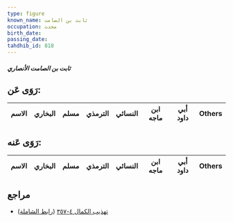 ```yaml
---
type: figure
known_name: ثابت بن الصامت
occupation: محدث
birth_date:
passing_date:
tahdhib_id: 818
---
```

##### ثابت بن الصامت الأنصاري

## رَوَى عَن:
| الاسم | البخاري | مسلم | الترمذي | النسائي | ابن ماجه | أبي داود | Others |
| ----- | ------- | ---- | ------- | ------- | -------- | -------- | ------ |
## رَوَى عَنه:
| الاسم | البخاري | مسلم | الترمذي | النسائي | ابن ماجه | أبي داود | Others |
| ----- | ------- | ---- | ------- | ------- | -------- | -------- | ------ |
## مراجع
- [تهذيب الكمال ٤-٣٥٧](obsidian://open?vault=Tahdhib-al-Kamal&file=Figures/٨١٨-ثابت%20بن%20الصامت%20الأنصاري) ([رابط الشاملة](https://shamela.ws/book/3722/1871))